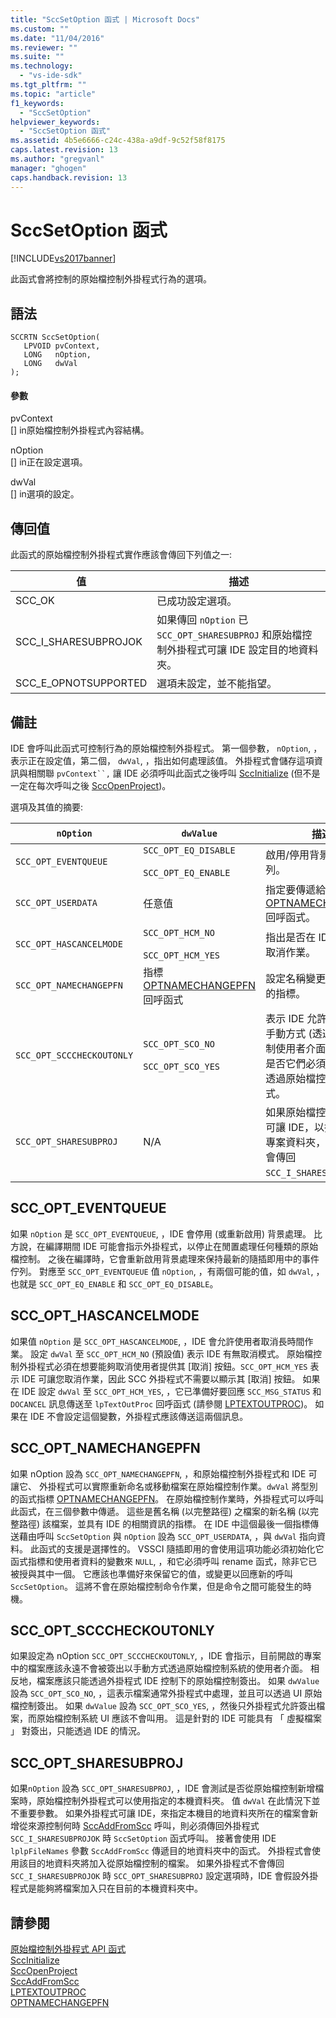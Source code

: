 ```yaml
---
title: "SccSetOption 函式 | Microsoft Docs"
ms.custom: ""
ms.date: "11/04/2016"
ms.reviewer: ""
ms.suite: ""
ms.technology: 
  - "vs-ide-sdk"
ms.tgt_pltfrm: ""
ms.topic: "article"
f1_keywords: 
  - "SccSetOption"
helpviewer_keywords: 
  - "SccSetOption 函式"
ms.assetid: 4b5e6666-c24c-438a-a9df-9c52f58f8175
caps.latest.revision: 13
ms.author: "gregvanl"
manager: "ghogen"
caps.handback.revision: 13
---
```

# SccSetOption 函式
[!INCLUDE[vs2017banner](../code-quality/includes/vs2017banner.md)]

此函式會將控制的原始檔控制外掛程式行為的選項。  
  
## 語法  
  
```cpp#  
SCCRTN SccSetOption(  
   LPVOID pvContext,  
   LONG   nOption,  
   LONG   dwVal  
);  
```  
  
#### 參數  
 pvContext  
 \[\] in原始檔控制外掛程式內容結構。  
  
 nOption  
 \[\] in正在設定選項。  
  
 dwVal  
 \[\] in選項的設定。  
  
## 傳回值  
 此函式的原始檔控制外掛程式實作應該會傳回下列值之一:  
  
|值|描述|  
|-------|--------|  
|SCC\_OK|已成功設定選項。|  
|SCC\_I\_SHARESUBPROJOK|如果傳回 `nOption` 已 `SCC_OPT_SHARESUBPROJ` 和原始檔控制外掛程式可讓 IDE 設定目的地資料夾。|  
|SCC\_E\_OPNOTSUPPORTED|選項未設定，並不能指望。|  
  
## 備註  
 IDE 會呼叫此函式可控制行為的原始檔控制外掛程式。 第一個參數， `nOption`, ，表示正在設定值，第二個， `dwVal`, ，指出如何處理該值。 外掛程式會儲存這項資訊與相關聯 `pvContext``,` 讓 IDE 必須呼叫此函式之後呼叫 [SccInitialize](../extensibility/sccinitialize-function.md) \(但不是一定在每次呼叫之後 [SccOpenProject](../extensibility/sccopenproject-function.md)\)。  
  
 選項及其值的摘要:  
  
|`nOption`|`dwValue`|描述|  
|---------------|---------------|--------|  
|`SCC_OPT_EVENTQUEUE`|`SCC_OPT_EQ_DISABLE`<br /><br /> `SCC_OPT_EQ_ENABLE`|啟用\/停用背景事件佇列。|  
|`SCC_OPT_USERDATA`|任意值|指定要傳遞給使用者值 [OPTNAMECHANGEPFN](../extensibility/optnamechangepfn.md) 回呼函式。|  
|`SCC_OPT_HASCANCELMODE`|`SCC_OPT_HCM_NO`<br /><br /> `SCC_OPT_HCM_YES`|指出是否在 IDE 目前支援取消作業。|  
|`SCC_OPT_NAMECHANGEPFN`|指標 [OPTNAMECHANGEPFN](../extensibility/optnamechangepfn.md) 回呼函式|設定名稱變更的回呼函式的指標。|  
|`SCC_OPT_SCCCHECKOUTONLY`|`SCC_OPT_SCO_NO`<br /><br /> `SCC_OPT_SCO_YES`|表示 IDE 允許超出其檔以手動方式 \(透過原始檔控制使用者介面\) 檢查，或是否它們必須先簽出只能透過原始檔控制外掛程式。|  
|`SCC_OPT_SHARESUBPROJ`|N\/A|如果原始檔控制外掛程式可讓 IDE，以指定的本機專案資料夾，此外掛程式會傳回 `SCC_I_SHARESUBPROJOK`。|  
  
## SCC\_OPT\_EVENTQUEUE  
 如果 `nOption` 是 `SCC_OPT_EVENTQUEUE`, ，IDE 會停用 \(或重新啟用\) 背景處理。 比方說，在編譯期間 IDE 可能會指示外掛程式，以停止在閒置處理任何種類的原始檔控制。 之後在編譯時，它會重新啟用背景處理來保持最新的隨插即用中的事件佇列。 對應至 `SCC_OPT_EVENTQUEUE` 值 `nOption`, ，有兩個可能的值，如 `dwVal`, ，也就是 `SCC_OPT_EQ_ENABLE` 和 `SCC_OPT_EQ_DISABLE`。  
  
## SCC\_OPT\_HASCANCELMODE  
 如果值 `nOption` 是 `SCC_OPT_HASCANCELMODE`, ，IDE 會允許使用者取消長時間作業。 設定 `dwVal` 至 `SCC_OPT_HCM_NO` \(預設值\) 表示 IDE 有無取消模式。 原始檔控制外掛程式必須在想要能夠取消使用者提供其 \[取消\] 按鈕。`SCC_OPT_HCM_YES` 表示 IDE 可讓您取消作業，因此 SCC 外掛程式不需要以顯示其 \[取消\] 按鈕。 如果在 IDE 設定 `dwVal` 至 `SCC_OPT_HCM_YES`, ，它已準備好要回應 `SCC_MSG_STATUS` 和 `DOCANCEL` 訊息傳送至 `lpTextOutProc` 回呼函式 \(請參閱 [LPTEXTOUTPROC](../extensibility/lptextoutproc.md)\)。 如果在 IDE 不會設定這個變數，外掛程式應該傳送這兩個訊息。  
  
## SCC\_OPT\_NAMECHANGEPFN  
 如果 nOption 設為 `SCC_OPT_NAMECHANGEPFN`, ，和原始檔控制外掛程式和 IDE 可讓它、 外掛程式可以實際重新命名或移動檔案在原始檔控制作業。`dwVal` 將型別的函式指標 [OPTNAMECHANGEPFN](../extensibility/optnamechangepfn.md)。 在原始檔控制作業時，外掛程式可以呼叫此函式，在三個參數中傳遞。 這些是舊名稱 \(以完整路徑\) 之檔案的新名稱 \(以完整路徑\) 該檔案，並具有 IDE 的相關資訊的指標。 在 IDE 中這個最後一個指標傳送藉由呼叫 `SccSetOption` 與 `nOption` 設為 `SCC_OPT_USERDATA`, ，與 `dwVal` 指向資料。 此函式的支援是選擇性的。 VSSCI 隨插即用的會使用這項功能必須初始化它函式指標和使用者資料的變數來 `NULL`, ，和它必須呼叫 rename 函式，除非它已被授與其中一個。 它應該也準備好來保留它的值，或變更以回應新的呼叫 `SccSetOption`。 這將不會在原始檔控制命令作業，但是命令之間可能發生的時機。  
  
## SCC\_OPT\_SCCCHECKOUTONLY  
 如果設定為 nOption `SCC_OPT_SCCCHECKOUTONLY`, ，IDE 會指示，目前開啟的專案中的檔案應該永遠不會被簽出以手動方式透過原始檔控制系統的使用者介面。 相反地，檔案應該只能透過外掛程式 IDE 控制下的原始檔控制簽出。 如果 `dwValue` 設為 `SCC_OPT_SCO_NO`, ，這表示檔案通常外掛程式中處理，並且可以透過 UI 原始檔控制簽出。 如果 `dwValue` 設為 `SCC_OPT_SCO_YES`, ，然後只外掛程式允許簽出檔案，而原始檔控制系統 UI 應該不會叫用。 這是針對的 IDE 可能具有 「 虛擬檔案 」 對簽出，只能透過 IDE 的情況。  
  
## SCC\_OPT\_SHARESUBPROJ  
 如果`nOption` 設為 `SCC_OPT_SHARESUBPROJ`, ，IDE 會測試是否從原始檔控制新增檔案時，原始檔控制外掛程式可以使用指定的本機資料夾。 值 `dwVal` 在此情況下並不重要參數。 如果外掛程式可讓 IDE，來指定本機目的地資料夾所在的檔案會新增從來源控制何時 [SccAddFromScc](../extensibility/sccaddfromscc-function.md) 呼叫，則必須傳回外掛程式 `SCC_I_SHARESUBPROJOK` 時 `SccSetOption` 函式呼叫。 接著會使用 IDE `lplpFileNames` 參數 `SccAddFromScc` 傳遞目的地資料夾中的函式。 外掛程式會使用該目的地資料夾將加入從原始檔控制的檔案。 如果外掛程式不會傳回 `SCC_I_SHARESUBPROJOK` 時 `SCC_OPT_SHARESUBPROJ` 設定選項時，IDE 會假設外掛程式是能夠將檔案加入只在目前的本機資料夾中。  
  
## 請參閱  
 [原始檔控制外掛程式 API 函式](../extensibility/source-control-plug-in-api-functions.md)   
 [SccInitialize](../extensibility/sccinitialize-function.md)   
 [SccOpenProject](../extensibility/sccopenproject-function.md)   
 [SccAddFromScc](../extensibility/sccaddfromscc-function.md)   
 [LPTEXTOUTPROC](../extensibility/lptextoutproc.md)   
 [OPTNAMECHANGEPFN](../extensibility/optnamechangepfn.md)
